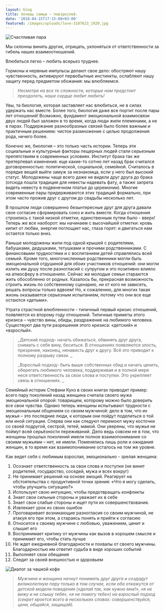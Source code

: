 ```yaml
---
layout: blog
title: Хочешь семью – повзрослей.
date: '2018-04-15T17:15:08+03:00'
featured: /images/uploads/love-3187623_1920.jpg
---
```

![Счастливая пара](/images/uploads/love-3187623_1920.jpg)

Мы склонны винить других, отрицать, уклоняться от ответственности за гибель наших взаимоотношений. 

Влюбиться легко – любить всерьез труднее. 

Гормоны и нервные импульсы делают свое дело: обостряют нашу чувственность, активируют первобытные инстинкты, ослабляют нашу защиту перед предметом обожания: мы влюбляемся.

> _Несмотря на все те сложности, которые нам предстоит преодолеть, наше сердце любит любить!_

Увы, та биология, которая заставляет нас влюбиться, не в силах удержать нас вместе. Более того, биология даже все портит после пары лет отношений! Возможно, фундамент эмоциональной взаимосвязи двух людей был заложен в то время, когда люди жили племенами, а не в парах. Поддержание разнообразных связей было более важным и практичным решением: чистое размножение с целью продолжения рода, ничего более. 

Конечно же, биология – это только часть истории. Теперь эти социальные и культурные факторы пещерных людей стали серьезным препятствиям в современных условиях. Институт брака так же претерпевал изменения: еще какие-то сотню лет назад брак считался договоренностью: политической, социальной, семейной. Считалось в порядке вещей выйти замуж за незнакомца, если у него был высокий статус. Молодожены чаще всего даже не видели друг друга до брака (отсюда пошла традиция для невесты надевать фату, а также запрета видеть невесту в подвенечном платье до церемонии). Многие современные пары придерживаются этих традиций формально, при этом часто прожив друг с другом до свадьбы несколько лет.

В прошлом люди совершенно безынтересные друг для друга давали свое согласие сформировать союз и жить вместе. Когда отношения строились с такой низкой отметки, единственным путем было  - вверх! Теперь же все наоборот: мы начинаем с высочайшей отметки: кровь кипит от любви, энергия поглощает нас, глаза горят: и двигаться нам остается только вниз. 

Раньше молодожены жили под одной крышей с родителями, бабушками, дедушками, тетушками и прочими родственниками. С финансовыми трудностями и с воспитанием детей справлялись всей семьей. Кроме того, многочисленные родственники могли быть эмоциональной отдушиной для обоих участников отношений: они могли излить им душу после разногласий с супругом и это позитивно влияло на атмосферу в отношениях. Сейчас же молодые семьи стараются жить обособленно от родных. Казалось бы, прекрасная возможность строить жизнь по собственному сценарию, ни от кого не зависеть, решать вопросы только вдвоем! Но, к сожалению, для многих такая жизнь оказывается серьезным испытанием, потому что они все еще остаются «детьми». 

Утрата страстной влюбленности  - типичный первый кризис отношений, появляется ко второму году отношений.  Типичные приметы этого кризиса – чувство вины, обиды, раздражение на любимого человека. Существуют два пути разрешения этого кризиса: «детский» и «взрослый». 

> _Детский подход– начать обижаться, обвинять друг друга, снимать с себя вину, беситься. В отношениях появляются злость, презрение, наконец, ненависть друг к другу. Всё это приводит к полному разрыву связи. _
>
> _Взрослый подход– быть выше собственных обид и начать ценить, оберегать любимого человека, поддерживая и в полной мере неся ответственность за свои слова и поступки.  Это укрепляет связь в отношениях.  _

Семейный историк Стефани Кунз в своих книгах приводит пример: всего пару поколений назад женщина считала своего мужа эмоциональной опорой: товарищем, которому можно было доверить все свои чувства. Однако теперь женщины испытывают трудности с эмоциональным общением со своим мужчиной: дело в том, что их мужья – это последние люди, к которым они пойдут поделиться о той или иной ситуации. Сперва они как следуют перемоют мужу косточки со своей подругой, сестрой, тетей, мамой. Они уверены, что мужья не поймут всей серьёзности переживаний. Дело ведь совсем не в том, что женщины прошлых поколений имели полное взаимопонимание со своими мужьями – нет, не имели. Поменялись лишь роли и ожидания женщин, в то время как взаимопонимание осталось на том же уровне. 

Как ведет себя с любимым взрослая, эмоционально - зрелая женщина: 

1. Осознает ответственность за свои слова и поступки (не винит родителей, государство, соседей, мужа и всех вокруг)
2. Не принимает решений на основе эмоций. Реагирует на обстоятельства с продуктивной точки зрения: «Что я могу сделать, чтобы улучшить ситуацию?» 
3. Использует свою интуицию, чтобы предотвращать конфликты
4. Знает свои сильные стороны и уважает их в себе
5. Знает свои слабые стороны и ищет пути их совершенствования. 
6. Извлекает урок из своих ошибок
7. Проговаривает возникающие разногласия со своим мужчиной, не атакуя его при этом, а стараясь понять и прийти к согласию
8. Относится к своему мужчине с любовью, уважением, ценит и слышит его
9. Воспринимает критику от мужчины как вызов в хорошем смысле и принимает его, чтобы стать лучше
10. Не ждет ежедневной благодарности и похвалы от своего мужчины. Благодарностью им ответит судьба в виде хороших событий
11. Выполняет свои обещания
12. Следит за своей внешностью и здоровьем

![Диалог за чашкой кофе](/images/uploads/desktop-3271746_1920.jpg)

> _Мужчина и женщина начнут понимать друг друга и создадут великолепную пару только в том случае, если оба откажутся от детской модели поведения («делай так, как нужно мне!», «я не вижу и не слышу тебя», «я не помогу тебе») на взрослый подход (секрет кроется всего в нескольких словах: совершенствуйся, цени, общайся, защищай)._

